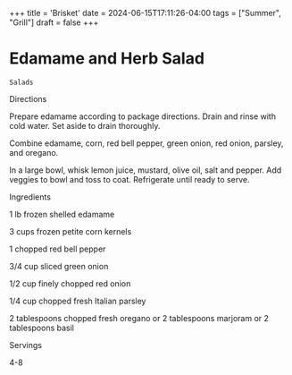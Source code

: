 +++
title = 'Brisket'
date = 2024-06-15T17:11:26-04:00
tags = ["Summer", "Grill"]
draft = false
+++
# Edamame and Herb Salad

`Salads`

 

  Directions  

  Prepare edamame according to package directions. Drain and rinse with cold water. Set aside to drain thoroughly.

Combine edamame, corn, red bell pepper, green onion, red onion, parsley, and oregano.

In a large bowl, whisk lemon juice, mustard, olive oil, salt and pepper. Add veggies to bowl and toss to coat. Refrigerate until ready to serve.

  

   Ingredients  

  1 lb frozen shelled edamame

3 cups frozen petite corn kernels

1 chopped red bell pepper

3/4 cup sliced green onion

1/2 cup finely chopped red onion

1/4 cup chopped fresh Italian parsley

2 tablespoons chopped fresh oregano or 2 tablespoons marjoram or 2 tablespoons basil

  

   Servings  

  4-8  

 
